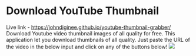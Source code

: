 # Download YouTube Thumbnail
Live link - https://johndiginee.github.io/youtube-thumbnail-grabber/
Download Youtube video thumbnail images of all quality for free. This application let you download thumbnails of all quality. Just paste the URL of the video in the below input and click on any of the buttons below!
<img src="https://res.cloudinary.com/dkezlmzn1/image/upload/v1698657076/Screenshot_2023-10-30_at_10.10.48_AM_p052zp.png"/>
